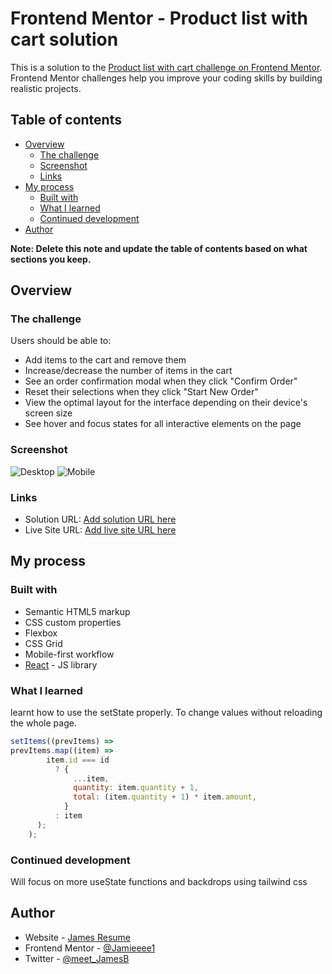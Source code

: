 # Frontend Mentor - Product list with cart solution

This is a solution to the [Product list with cart challenge on Frontend Mentor](https://www.frontendmentor.io/challenges/product-list-with-cart-5MmqLVAp_d). Frontend Mentor challenges help you improve your coding skills by building realistic projects.

## Table of contents

- [Overview](#overview)
  - [The challenge](#the-challenge)
  - [Screenshot](#screenshot)
  - [Links](#links)
- [My process](#my-process)
  - [Built with](#built-with)
  - [What I learned](#what-i-learned)
  - [Continued development](#continued-development)
- [Author](#author)

**Note: Delete this note and update the table of contents based on what sections you keep.**

## Overview

### The challenge

Users should be able to:

- Add items to the cart and remove them
- Increase/decrease the number of items in the cart
- See an order confirmation modal when they click "Confirm Order"
- Reset their selections when they click "Start New Order"
- View the optimal layout for the interface depending on their device's screen size
- See hover and focus states for all interactive elements on the page

### Screenshot

![Desktop](./public/Desktop.png)
![Mobile](./public/Mobile.png)

### Links

- Solution URL: [Add solution URL here](https://your-solution-url.com)
- Live Site URL: [Add live site URL here](https://your-live-site-url.com)

## My process

### Built with

- Semantic HTML5 markup
- CSS custom properties
- Flexbox
- CSS Grid
- Mobile-first workflow
- [React](https://reactjs.org/) - JS library

### What I learned

learnt how to use the setState properly. To change values without reloading the whole page.

```js
setItems((prevItems) =>
prevItems.map((item) =>
        item.id === id
          ? {
              ...item,
              quantity: item.quantity + 1,
              total: (item.quantity + 1) * item.amount,
            }
          : item
      );
    );
```

### Continued development

Will focus on more useState functions and backdrops using tailwind css

## Author

- Website - [James Resume](https://james-resume-three.vercel.app/)
- Frontend Mentor - [@Jamieeee1](https://www.frontendmentor.io/profile/Jamieeee1)
- Twitter - [@meet_JamesB](https://www.twitter.com/meet_JamesB)
